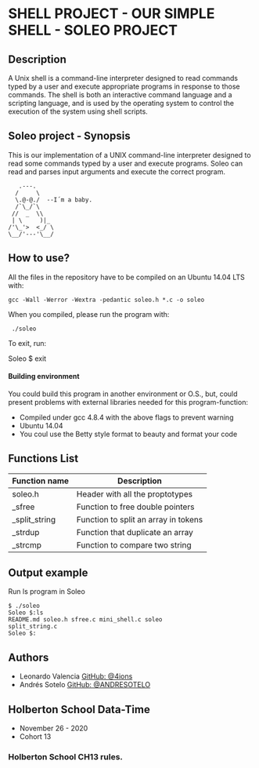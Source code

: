# SHELL PROJECT - OUR SIMPLE SHELL - SOLEO PROJECT
## Description

A Unix shell is a command-line interpreter designed to read commands typed by a user and execute appropriate programs in response to those commands. The shell is both an interactive command language and a scripting language, and is used by the operating system to control the execution of the system using shell scripts.

## Soleo project - Synopsis
This is our implementation of a UNIX command-line interpreter designed to read some commands typed by a user and execute programs. Soleo can read and parses input arguments and execute the correct program.


       .---.
      /     \
      \.@-@./  --I´m a baby.
      /`\_/`\
     //  _  \\
     | \     )|_
    /'\_'>  <_/ \
    \__/'---'\__/

## How to use?
All the files in the repository have to be compiled on an Ubuntu 14.04 LTS with:

    gcc -Wall -Werror -Wextra -pedantic soleo.h *.c -o soleo

When you compiled, please run the program with:

     ./soleo

To exit, run:

   Soleo $ exit

#### Building environment
You could build this program in another environment or O.S., but, could present problems with external libraries needed for this program-function:

 -   Compiled under gcc 4.8.4 with the above flags to prevent warning
 -   Ubuntu 14.04
 -   You coul use the Betty style format to beauty and format your code

## Functions List

|Function name|Description  |
|--|--|
|soleo.h|Header with all the proptotypes|
|_sfree|Function  to free double pointers|
|_split_string|Function to split an array in tokens|
|_strdup|Function that duplicate an array|
|_strcmp|Function to compare two string|

## Output example
Run ls program in Soleo

    $ ./soleo
    Soleo $:ls
    README.md soleo.h sfree.c mini_shell.c soleo
    split_string.c
    Soleo $:

## Authors
- Leonardo Valencia [GitHub: @4ions](https://github.com/4ions)
- Andrés Sotelo [GitHub: @ANDRESOTELO](https://github.com/ANDRESOTELO)

## Holberton School Data-Time
- November 26 - 2020
- Cohort 13

### Holberton School CH13 rules.

